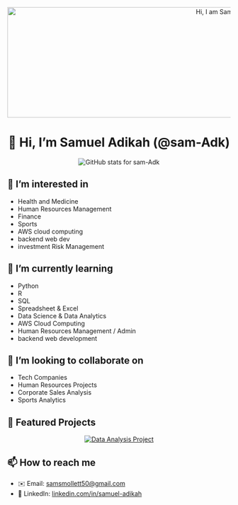<!-- ====== Banner ====== -->
<p align="center">
  <img
    src="https://raw.githubusercontent.com/sam-Adk/sam-Adk/main/![Cosmic Greeting with GitHub Logo](https://github.com/user-attachments/assets/44dc1a21-f616-4593-81e6-6cbce25287fd)
"
    alt="Hi, I am Samuel"
    width="938"
    height="250"
  />
</p>

<!-- ====== Profile Header ====== -->
<div align="center">
  <h1>👋 Hi, I’m Samuel Adikah (@sam-Adk)</h1>
  <img
    src="https://github-readme-stats.vercel.app/api?username=sam-Adk&show_icons=true&theme=radical"
    alt="GitHub stats for sam-Adk"
  />
</div>

<!-- ====== About Me ====== -->
## 👀 I’m interested in
- Health and Medicine  
- Human Resources Management  
- Finance  
- Sports
- AWS cloud computing
- backend web dev
- investment Risk Management

## 🌱 I’m currently learning
- Python  
- R  
- SQL  
- Spreadsheet & Excel  
- Data Science & Data Analytics  
- AWS Cloud Computing  
- Human Resources Management / Admin
- backend web development

## 💞️ I’m looking to collaborate on
- Tech Companies  
- Human Resources Projects  
- Corporate Sales Analysis  
- Sports Analytics  

<!-- ====== Featured Projects ====== -->
## 🔗 Featured Projects

<p align="center">
  <a href="https://github.com/sam-Adk/Data-analysis-project">
    <img src="https://img.shields.io/badge/Data%20Analysis-Project-blue?logo=python" alt="Data Analysis Project" />
  </a>
</p>

## 📫 How to reach me
- ✉️ Email: <samsmollett50@gmail.com>  
- 🔗 LinkedIn: [linkedin.com/in/samuel-adikah](https://linkedin.com/in/samuel-adikah)  

